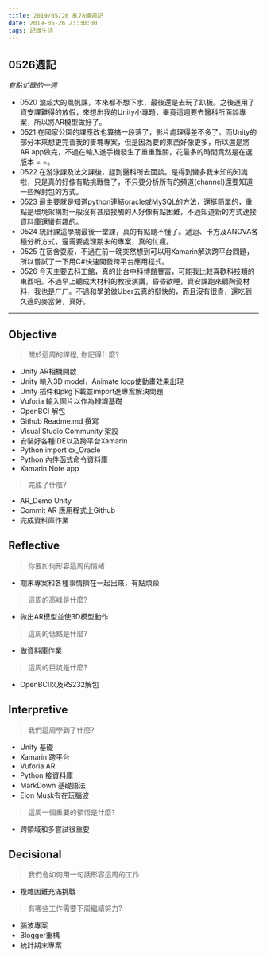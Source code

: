 ```yaml
---
title: 2019/05/26 亂78遭週記
date: 2019-05-26 23:30:00
tags: 記錄生活
---
```

## **0526週記**
*有點忙碌的一週*
- 0520 浪超大的風帆課，本來都不想下水，最後還是去玩了趴板。之後運用了資安課難得的放假，來想出我的Unity小專題，畢竟這週要去醫科所面談專案，所以將AR模型做好了。
- 0521 在國家公園的課應改也算搞一段落了，影片處理得差不多了。而Unity的部分本來想更完善我的麥塊專案，但是因為要的東西好像更多，所以還是將AR app做完，不過在輸入進手機發生了重重難關，花最多的時間竟然是在選版本 = =。
- 0522 在游泳課及法文課後，趕到醫科所去面談。是得到蠻多我未知的知識啦，只是真的好像有點挑戰性了，不只要分析所有的頻道(channel)還要知道一些解封包的方式。
- 0523 最主要就是知道python連結oracle或MySQL的方法，還挺簡單的，重點是環境架構對一般沒有甚麼接觸的人好像有點困難，不過知道新的方式連接資料庫還蠻有趣的。
- 0524 統計課這學期最後一堂課，真的有點聽不懂了。遞迴、卡方及ANOVA各種分析方式，還需要處理期末的專案，真的忙瘋。
- 0525 在宿舍耍廢，不過在前一晚突然想到可以用Xamarin解決跨平台問題，所以嘗試了一下用C#快速開發跨平台應用程式。
- 0526 今天主要去科工館，真的比台中科博館豐富，可能我比較喜歡科技類的東西吧。不過早上聽成大材料的教授演講，昏昏欲睡，資安課跑來聽陶瓷材料，我也是ㄏㄏ。不過和學弟做Uber去真的挺快的，而且沒有很貴，還吃到久違的麥當勞，真好。

---

## **Objective**

> 關於這周的課程, 你記得什麼?

- Unity AR相機開啟
- Unity 輸入3D model，Animate loop使動畫效果出現
- Unity 插件和pkg下載並import進專案解決問題
- Vuforia 輸入圖片以作為辨識基礎
- OpenBCI 解包
- Github Readme.md 撰寫
- Visual Studio Community 架設
- 安裝好各種IDE以及跨平台Xamarin
- Python import cx_Oracle
- Python 內件函式命令資料庫
- Xamarin Note app 

> 完成了什麼?

- AR_Demo Unity
- Commit AR 應用程式上Github
- 完成資料庫作業


## **Reflective**

> 你要如何形容這周的情緒

* 期末專案和各種事情擠在一起出來，有點煩躁

> 這周的高峰是什麼?

* 做出AR模型並使3D模型動作

> 這周的低點是什麼?

* 做資料庫作業

> 這周的巨坑是什麼?

* OpenBCI以及RS232解包

## **Interpretive**

> 我們這周學到了什麼?

* Unity 基礎
* Xamarin 跨平台
* Vuforia AR
* Python 接資料庫
* MarkDown 基礎語法
* Elon Musk有在玩腦波

>這周一個重要的領悟是什麼?

* 跨領域和多嘗試很重要

## **Decisional**

> 我們會如何用一句話形容這周的工作

* 複雜困難充滿挑戰

> 有哪些工作需要下周繼續努力?

- 腦波專案
- Blogger重構
- 統計期末專案
